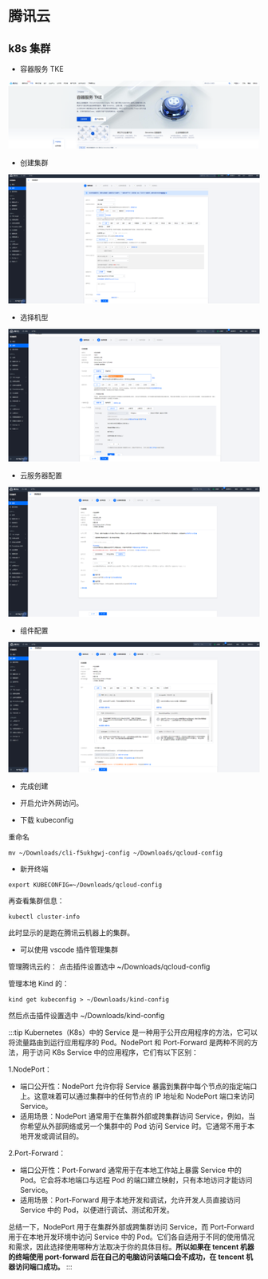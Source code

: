 # 腾讯云

## k8s 集群

- 容器服务 TKE

![](./images/2.png)

- 创建集群

![](./images/3.png)

- 选择机型

![](./images/4.png)

- 云服务器配置

![](./images/5.png)

- 组件配置

![](./images/6.png)

- 完成创建

- 开启允许外网访问。

- 下载 kubeconfig

重命名

```shell
mv ~/Downloads/cli-f5ukhgwj-config ~/Downloads/qcloud-config
```

- 新开终端

```shell
export KUBECONFIG=~/Downloads/qcloud-config
```

再查看集群信息：

```shell
kubectl cluster-info
```

此时显示的是跑在腾讯云机器上的集群。

- 可以使用 vscode 插件管理集群

管理腾讯云的： 点击插件设置选中 ~/Downloads/qcloud-config

管理本地 Kind 的：

```shell
kind get kubeconfig > ~/Downloads/kind-config
```

然后点击插件设置选中 ~/Downloads/kind-config


:::tip
Kubernetes（K8s）中的 Service 是一种用于公开应用程序的方法，它可以将流量路由到运行应用程序的 Pod。NodePort 和 Port-Forward 是两种不同的方法，用于访问 K8s Service 中的应用程序，它们有以下区别：

1.NodePort：


- 端口公开性：NodePort 允许你将 Service 暴露到集群中每个节点的指定端口上。这意味着可以通过集群中的任何节点的 IP 地址和 NodePort 端口来访问 Service。
- 适用场景：NodePort 通常用于在集群外部或跨集群访问 Service，例如，当你希望从外部网络或另一个集群中的 Pod 访问 Service 时。它通常不用于本地开发或调试目的。

2.Port-Forward：

- 端口公开性：Port-Forward 通常用于在本地工作站上暴露 Service 中的 Pod。它会将本地端口与远程 Pod 的端口建立映射，只有本地访问才能访问 Service。
- 适用场景：Port-Forward 用于本地开发和调试，允许开发人员直接访问 Service 中的 Pod，以便进行调试、测试和开发。

总结一下，NodePort 用于在集群外部或跨集群访问 Service，而 Port-Forward 用于在本地开发环境中访问 Service 中的 Pod。它们各自适用于不同的使用情况和需求，因此选择使用哪种方法取决于你的具体目标。**所以如果在 tencent 机器的终端使用 port-forward 后在自己的电脑访问该端口会不成功，在 tencent 机器访问端口成功。**
:::